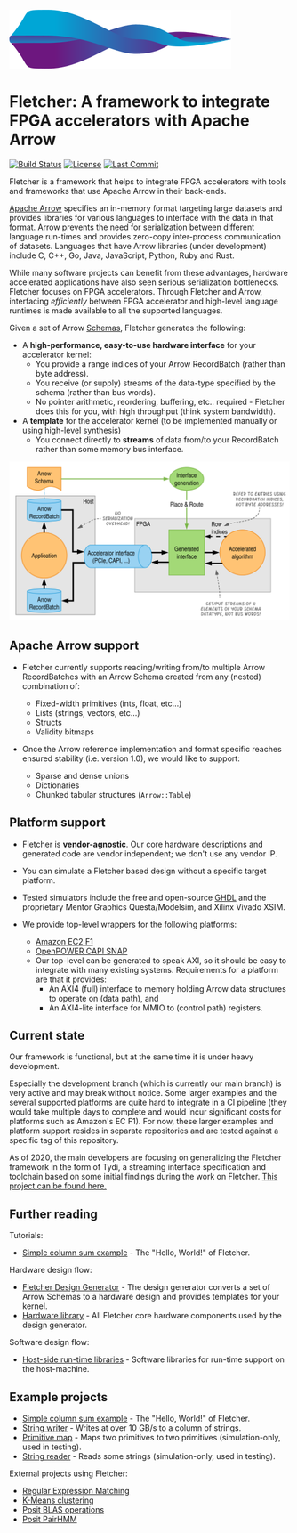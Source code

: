 ![Fletcher logo](docs/fletcher_notext.svg)

# Fletcher: A framework to integrate FPGA accelerators with Apache Arrow

[![Build Status](https://dev.azure.com/abs-tudelft/fletcher/_apis/build/status/abs-tudelft.fletcher?branchName=develop)](https://dev.azure.com/abs-tudelft/fletcher/_build/latest?definitionId=3&branchName=develop)
[![License](https://badgen.net/github/license/abs-tudelft/fletcher)](https://github.com/abs-tudelft/fletcher/blob/develop/LICENSE)
[![Last Commit](https://badgen.net/github/last-commit/abs-tudelft/fletcher/develop)](https://badgen.net/github/last-commit/abs-tudelft/fletcher/develop)

Fletcher is a framework that helps to integrate FPGA accelerators with tools and
frameworks that use Apache Arrow in  their back-ends.

[Apache Arrow](https://arrow.apache.org/) specifies an in-memory format
targeting large datasets and provides  libraries for various languages to
interface with the data in that format.  Arrow prevents the need for
serialization between different language run-times and provides zero-copy
inter-process communication of datasets. Languages that have Arrow libraries
(under development) include C, C++, Go, Java,  JavaScript, Python, Ruby and
Rust.

While many software projects can benefit from these advantages, hardware
accelerated applications have also seen  serious serialization bottlenecks.
Fletcher focuses on FPGA accelerators. Through Fletcher and Arrow, interfacing
*efficiently* between FPGA accelerator and high-level language runtimes is made
available to all the supported  languages.

Given a set of Arrow [Schemas](https://arrow.apache.org/docs/metadata.html),
Fletcher generates the following:

* A **high-performance, easy-to-use hardware interface** for your accelerator
  kernel:
  * You provide a range indices of your Arrow RecordBatch (rather than byte
    address).
  * You receive (or supply) streams of the data-type specified by the schema
    (rather than bus words).
  * No pointer arithmetic, reordering, buffering, etc.. required - Fletcher
    does this for you, with high throughput (think system bandwidth).
* A **template** for the accelerator kernel (to be implemented manually or
  using high-level synthesis)
  * You connect directly to **streams** of data from/to your RecordBatch rather
    than some memory bus interface.

![Fletcher overview](fletcher.svg)

## Apache Arrow support
* Fletcher currently supports reading/writing from/to multiple Arrow
  RecordBatches with an Arrow Schema created from any (nested) combination of:
    - Fixed-width primitives (ints, float, etc...)
    - Lists (strings, vectors, etc...)
    - Structs
    - Validity bitmaps

* Once the Arrow reference implementation and format specific reaches ensured
  stability (i.e. version 1.0), we would like to support:
  - Sparse and dense unions
  - Dictionaries
  - Chunked tabular structures (`Arrow::Table`)

## Platform support
  * Fletcher is **vendor-agnostic**. Our core hardware descriptions and
    generated code are vendor independent; we don't use any vendor IP.
  * You can simulate a Fletcher based design without a specific target platform.
  * Tested simulators include the free and open-source
    [GHDL](https://github.com/ghdl/ghdl) and the proprietary Mentor Graphics
    Questa/Modelsim, and Xilinx Vivado XSIM.

* We provide top-level wrappers for the following platforms:
  * [Amazon EC2 F1](https://github.com/aws/aws-fpga)
  * [OpenPOWER CAPI SNAP](https://github.com/open-power/snap)
  * Our top-level can be generated to speak AXI, so it should be easy to
    integrate with many existing systems. Requirements for a platform are that
    it provides:
    * An AXI4 (full) interface to memory holding Arrow data structures to
      operate on (data path), and
    * An AXI4-lite interface for MMIO to (control path) registers.

## Current state
Our framework is functional, but at the same time it is under heavy development.

Especially the development branch (which is currently our main branch) is very
active and may break without notice. Some larger examples and the several
supported platforms are quite hard to integrate in a CI pipeline (they would
take multiple days to complete and would incur significant costs for platforms
such as Amazon's EC F1). For now, these larger examples and platform support
resides in separate repositories and are tested against a specific tag of this
repository.

As of 2020, the main developers are focusing on generalizing the Fletcher
framework in the form of Tydi, a streaming interface specification and 
toolchain based on some initial findings during the work on Fletcher. 
[This project can be found here.](https://github.com/abs-tudelft/tydi)

## Further reading
  Tutorials:
  * [Simple column sum example](examples/sum/README.md) - The "Hello, World!"
    of Fletcher.

  Hardware design flow:
  * [Fletcher Design Generator](codegen/cpp/fletchgen/README.md) - The design
    generator converts a set of Arrow Schemas
    to a hardware design and provides templates for your kernel.
  * [Hardware library](hardware) - All Fletcher core hardware components used
    by the design generator.

  Software design flow:
  * [Host-side run-time libraries](runtime) - Software libraries for run-time
    support on the host-machine.

## Example projects
  * [Simple column sum example](examples/sum/README.md) - The "Hello, World!"
    of Fletcher.
  * [String writer](examples/stringwrite) - Writes at over 10 GB/s to a column
    of strings.
  * [Primitive map](codegen/test/primmap) - Maps two primitives to two
    primitives (simulation-only, used in testing).
  * [String reader](codegen/test/stringread) - Reads some strings
    (simulation-only, used in testing).

External projects using Fletcher:
  * [Regular Expression Matching](https://github.com/abs-tudelft/fletcher-example-regexp)
  * [K-Means clustering](https://github.com/abs-tudelft/fletcher-example-kmeans)
  * [Posit BLAS operations](https://github.com/lvandam/posit_blas_hdl)
  * [Posit PairHMM](https://github.com/lvandam/pairhmm_posit_hdl_arrow)
